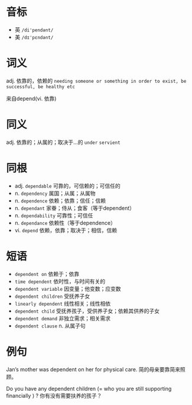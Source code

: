 # 音标

- 英 `/di'pendənt/`
- 美 `/dɪ'pɛndənt/`

# 词义

adj. 依靠的，依赖的
`needing someone or something in order to exist, be successful, be healthy etc`



来自depend(vi. 依靠)

# 同义

adj. 依靠的；从属的；取决于…的
`under` `servient`

# 同根

- adj. `dependable` 可靠的，可信赖的；可信任的
- n. `dependency` 属国；从属；从属物
- n. `dependence` 依赖；依靠；信任；信赖
- n. `dependant` 家眷；侍从；食客（等于dependent）
- n. `dependability` 可靠性；可信任
- n. `dependance` 依赖性（等于dependence）
- vi. `depend` 依赖，依靠；取决于；相信，信赖

# 短语

- `dependent on` 依赖于；依靠
- `time dependent` 依时性，与时间有关的
- `dependent variable` 因变量；他变数；应变数
- `dependent children` 受抚养子女
- `linearly dependent` 线性相关；线性相依
- `dependent child` 受抚养孩子，受供养子女；依赖其供养的子女
- `dependent demand` 非独立需求；相关需求
- `dependent clause` n. 从属子句

# 例句

Jan’s mother was dependent on her for physical care.
简的母亲要靠简来照顾。

Do you have any dependent children (= who you are still supporting financially ) ?
你有没有需要扶养的孩子？


